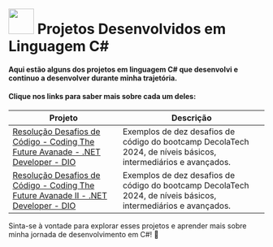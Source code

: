 #  <img src="https://hermes.dio.me/skills/21020ed4-299a-4e76-8cf2-86c38502b4b4.png" height=50> Projetos Desenvolvidos em Linguagem C# 
#### Aqui estão alguns dos projetos em linguagem C# que desenvolvi e continuo a desenvolver durante minha trajetória.
#### Clique nos links para saber mais sobre cada um deles:

| Projeto                                                              | Descrição                                                      |
|----------------------------------------------------------------------|----------------------------------------------------------------|
| [Resolução Desafios de Código - Coding The Future Avanade - .NET Developer - DIO](https://github.com/dacruzfe/ProjetosCSharp/tree/main/Desafio%20de%20Codigo%20-%20.NET%20Developer%20Coding%20The%20Future%20Avanade) | Exemplos de dez desafios de código do bootcamp DecolaTech 2024, de níveis básicos, intermediários e avançados. |
| [Resolução Desafios de Código - Coding The Future Avanade II - .NET Developer - DIO](https://github.com/dacruzfe/ProjetosCSharp/tree/main/Desafio%20de%20Codigo%20-%20.NET%20Developer%20Coding%20The%20Future%20Avanade) | Exemplos de dez desafios de código do bootcamp DecolaTech 2024, de níveis básicos, intermediários e avançados. |


Sinta-se à vontade para explorar esses projetos e aprender mais sobre minha jornada de desenvolvimento em C#! 🚀
